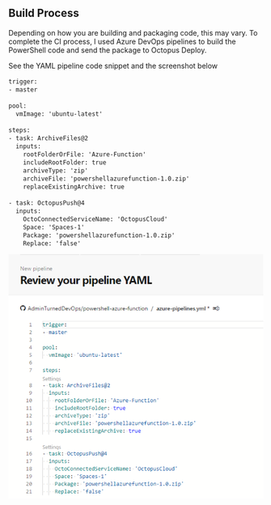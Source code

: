 ## Build Process
Depending on how you are building and packaging code, this may vary. To complete the CI process, I used Azure DevOps pipelines to build the PowerShell code and send the package to Octopus Deploy.

See the YAML pipeline code snippet and the screenshot below

```
trigger:
- master

pool:
  vmImage: 'ubuntu-latest'

steps:
- task: ArchiveFiles@2
  inputs:
    rootFolderOrFile: 'Azure-Function'
    includeRootFolder: true
    archiveType: 'zip'
    archiveFile: 'powershellazurefunction-1.0.zip'
    replaceExistingArchive: true

- task: OctopusPush@4
  inputs:
    OctoConnectedServiceName: 'OctopusCloud'
    Space: 'Spaces-1'
    Package: 'powershellazurefunction-1.0.zip'
    Replace: 'false'
```

![YAML Pipeline](images/1.png)